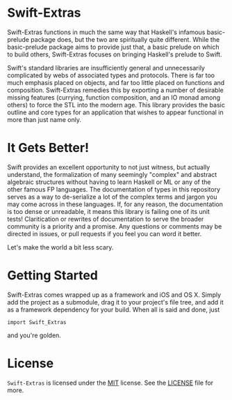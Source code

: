 Swift-Extras
============

Swift-Extras functions in much the same way that Haskell's infamous basic-prelude package does, but the two are spiritually quite different.  While the basic-prelude package aims to provide just that, a basic prelude on which to build others, Swift-Extras focuses on bringing Haskell's prelude to Swift.

Swift's standard libraries are insufficiently general and unnecessarily complicated by webs of associated types and protocols.  There is far too much emphasis placed on objects, and far too little placed on functions and composition.  Swift-Extras remedies this by exporting a number of desirable missing features (currying, function composition, and an IO monad among others) to force the STL into the modern age.  This library provides the basic outline and core types for an application that wishes to appear functional in more than just name only.

It Gets Better!
===============

Swift provides an excellent opportunity to not just witness, but actually understand, the formalization of many seemingly "complex" and abstract algebraic structures without having to learn Haskell or ML or any of the other famous FP languages.  The documentation of types in this repository serves as a way to de-serialize a lot of the complex terms and jargon you may come across in these languages.  If, for any reason, the documentation is too dense or unreadable, it means this library is failing one of its unit tests!  Claritication or rewrites of documentation to serve the broader community is a priority and a promise.  Any questions or comments may be directed in issues, or pull requests if you feel you can word it better.

Let's make the world a bit less scary.

Getting Started
===============

Swift-Extras comes wrapped up as a framework and iOS and OS X.  Simply add the project as a submodule, drag it to your project's file tree, and add it as a framework dependency for your build.  When all is said and done, just 

```
import Swift_Extras
``` 

and you're golden.

License
=======

`Swift-Extras` is licensed under the [MIT](http://opensource.org/licenses/MIT) license. See the [LICENSE](LICENSE) file for more.

